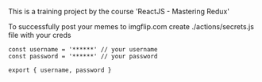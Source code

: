 This is a training project by the course 'ReactJS - Mastering Redux'

To successfully post your memes to imgflip.com create ./actions/secrets.js file with your creds

```
const username = '******' // your username
const password = '******' // your password

export { username, password }
```